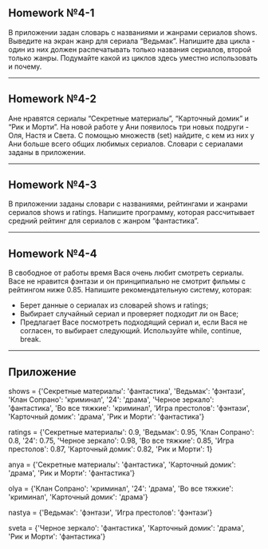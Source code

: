 ## Homework №4-1
В приложении задан словарь с названиями и жанрами сериалов shows. Выведите на экран жанр для сериала
“Ведьмак”. Напишите два цикла - один из них должен распечатывать только названия сериалов, второй только
жанры. Подумайте какой из циклов здесь уместно использовать и почему.

---

## Homework №4-2
Ане нравятся сериалы “Секретные материалы”, “Карточный домик” и “Рик и Морти”. На новой работе у Ани
появилось три новых подруги - Оля, Настя и Света. С помощью множеств (set) найдите, с кем из них у Ани
больше всего общих любимых сериалов.
Словари с сериалами заданы в приложении.

---

## Homework №4-3
В приложении заданы словари с названиями, рейтингами и жанрами сериалов shows и ratings. Напишите
программу, которая рассчитывает средний рейтинг для сериалов с жанром “фантастика”.

---

## Homework №4-4
В свободное от работы время Вася очень любит смотреть сериалы. Васе не нравится фэнтази и он
принципиально не смотрит фильмы с рейтингом ниже 0.85.
Напишите рекомендательную систему, которая:
- Берет данные о сериалах из словарей shows и ratings;
- Выбирает случайный сериал и проверяет подходит ли он Васе;
- Предлагает Васе посмотреть подходящий сериал и, если Вася не согласен, то выбирает следующий.
Используйте while, continue, break.

---

## Приложение

shows = {'Секретные материалы': 'фантастика', 'Ведьмак': 'фэнтази', 'Клан Сопрано': 'криминал', '24': 'драма', 'Черное зеркало': 'фантастика', 'Во все тяжкие': 'криминал', 'Игра престолов': 'фэнтази',
'Карточный домик': 'драма', 'Рик и Морти': 'фантастика'}

ratings = {'Секретные материалы': 0.9, 'Ведьмак': 0.95, 'Клан Сопрано': 0.8, '24': 0.75, 'Черное зеркало': 0.98, 'Во все тяжкие': 0.85, 'Игра престолов': 0.87, 'Карточный домик': 0.82, 'Рик и Морти': 1}

anya = {'Секретные материалы': 'фантастика', 'Карточный домик': 'драма', 'Рик и Морти': 'фантастика'}

olya = {'Клан Сопрано': 'криминал', '24': 'драма', 'Во все тяжкие': 'криминал', 'Карточный домик': 'драма'}

nastya = {'Ведьмак': 'фэнтази', 'Игра престолов': 'фэнтази'}

sveta = {'Черное зеркало': 'фантастика', 'Карточный домик': 'драма', 'Рик и Морти': 'фантастика'}

